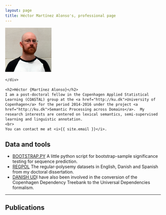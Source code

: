 ```yaml
---
layout: page
title: Héctor Martínez Alonso's, professional page
---
```



<div class="container">
          <!-- Main component for a primary marketing message or call to action -->
  <div class="jumbotron">
    <div class="pull-right">
      <img src="self_square.jpg" width="150"/>
    
    </div>

    <h2>Héctor {Martínez Alonso}</h2>
    I am a post-doctoral fellow in the Copenhagen Applied Statistical Learning (COASTAL) group at the <a href="http://ku.dk">University of Copenhagen</a> for the period 2014-2016 under the project <a href="http://ku.dk">Semantic Processing across Domains</a>.  My research interests are centered on lexical semantics, semi-supervised learning and linguistic annotation.
	<br>
    You can contact me at <i>{{ site.email }}</i>.
</div>
</div>


## Data and tools

* [BOOTSTRAP.PY](http://hyde.getpoole.com) A little python script for bootstrap-sample significance testing for sequence prediction.
* [REGPOL](http://hyde.getpoole.com) The regular-polysemy datasets in English, Danish and Spanish from my doctoral dissertation.
* [DANISH UD](http://hyde.getpoole.com)I have also been involved in the conversion of the Copenhagen Dependency Treebank to the Universal Dependencies formalism.


**********************


## Publications

